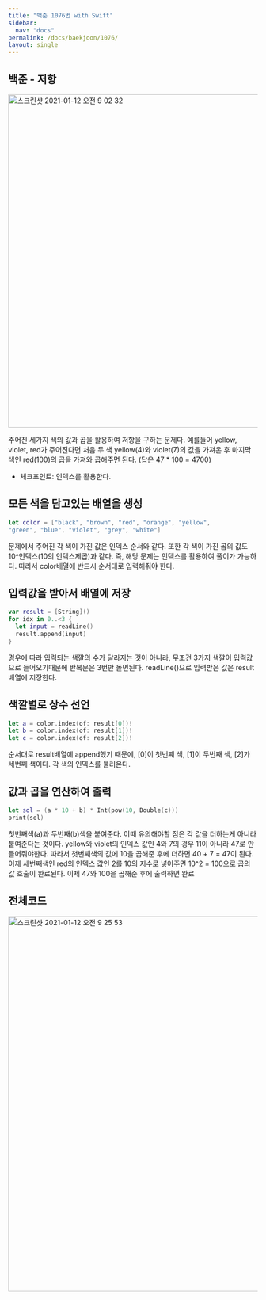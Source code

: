 ```yaml
---
title: "백준 1076번 with Swift"
sidebar:
  nav: "docs"
permalink: /docs/baekjoon/1076/
layout: single
---
```


## 백준 - 저항

<img width="673" alt="스크린샷 2021-01-12 오전 9 02 32" src="https://user-images.githubusercontent.com/74946802/104252258-f66b3680-54b4-11eb-954d-f26131cb916b.png">

주어진 세가지 색의 값과 곱을 활용하여 저항을 구하는 문제다. 예를들어 yellow, violet, red가 주어진다면 처음 두 색 yellow(4)와 violet(7)의 값을 가져온 후 마지막 색인 red(100)의 곱을 가져와 곱해주면 된다. (답은 47 * 100 = 4700)
- 체크포인트: 인덱스를 활용한다.

## 모든 색을 담고있는 배열을 생성
``` swift
let color = ["black", "brown", "red", "orange", "yellow",
"green", "blue", "violet", "grey", "white"]
```
문제에서 주어진 각 색이 가진 값은 인덱스 순서와 같다. 또한 각 색이 가진 곱의 값도 10^인덱스(10의 인덱스제곱)과 같다. 즉, 해당 문제는 인덱스를 활용하여 풀이가 가능하다. 따라서 color배열에 반드시 순서대로 입력해줘야 한다.

## 입력값을 받아서 배열에 저장
``` swift
var result = [String]()
for idx in 0..<3 {
  let input = readLine()
  result.append(input)
}
```
경우에 따라 입력되는 색깔의 수가 달라지는 것이 아니라, 무조건 3가지 색깔이 입력값으로 들어오기때문에 반복문은 3번만 돌면된다. readLine()으로 입력받은 값은 result 배열에 저장한다.

## 색깔별로 상수 선언
``` swift
let a = color.index(of: result[0])!
let b = color.index(of: result[1])!
let c = color.index(of: result[2])!
```
순서대로 result배열에 append했기 때문에, [0]이 첫번째 색, [1]이 두번째 색, [2]가 세번째 색이다. 각 색의 인덱스를 불러온다.

## 값과 곱을 연산하여 출력
``` swift
let sol = (a * 10 + b) * Int(pow(10, Double(c)))
print(sol)
```
첫번째색(a)과 두번째(b)색을 붙여준다. 이때 유의해야할 점은 각 값을 더하는게 아니라 붙여준다는 것이다. yellow와 violet의 인덱스 값인 4와 7의 경우 11이 아니라 47로 만들어줘야한다. 따라서 첫번째색의 값에 10을 곱해준 후에 더하면 40 + 7 = 47이 된다. 이제 세번째색인 red의 인덱스 값인 2를 10의 지수로 넣어주면 10^2 = 100으로 곱의 값 호출이 완료된다. 이제 47와 100을 곱해준 후에 출력하면 완료

## 전체코드
<img width="758" alt="스크린샷 2021-01-12 오전 9 25 53" src="https://user-images.githubusercontent.com/74946802/104253596-3849ac00-54b8-11eb-9a7e-cf45dd910ab4.png">

